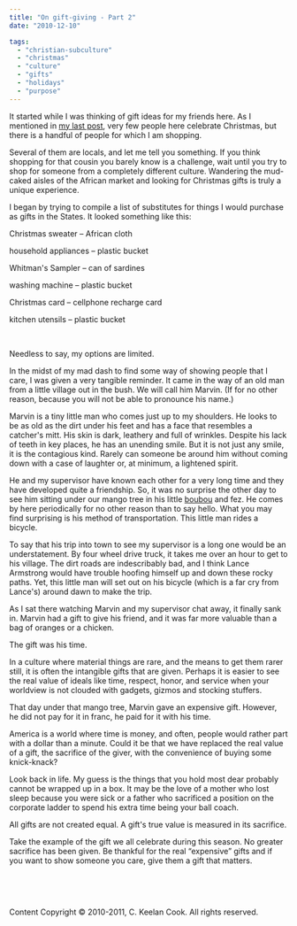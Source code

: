 ```yaml
---
title: "On gift-giving - Part 2"
date: "2010-12-10"

tags: 
  - "christian-subculture"
  - "christmas"
  - "culture"
  - "gifts"
  - "holidays"
  - "purpose"
---
```


It started while I was thinking of gift ideas for my friends here. As I mentioned in [my last post](http://blog.keelancook.com/2010/12/on-gift-giving-part-1/ "On gift-giving – Part 1"), very few people here celebrate Christmas, but there is a handful of people for which I am shopping.

Several of them are locals, and let me tell you something. If you think shopping for that cousin you barely know is a challenge, wait until you try to shop for someone from a completely different culture. Wandering the mud-caked aisles of the African market and looking for Christmas gifts is truly a unique experience.

I began by trying to compile a list of substitutes for things I would purchase as gifts in the States. It looked something like this:

Christmas sweater – African cloth

household appliances – plastic bucket

Whitman's Sampler – can of sardines

washing machine – plastic bucket

Christmas card – cellphone recharge card

kitchen utensils – plastic bucket

 

Needless to say, my options are limited.

In the midst of my mad dash to find some way of showing people that I care, I was given a very tangible reminder. It came in the way of an old man from a little village out in the bush. We will call him Marvin. (If for no other reason, because you will not be able to pronounce his name.)

Marvin is a tiny little man who comes just up to my shoulders. He looks to be as old as the dirt under his feet and has a face that resembles a catcher's mitt. His skin is dark, leathery and full of wrinkles. Despite his lack of teeth in key places, he has an unending smile. But it is not just any smile, it is the contagious kind. Rarely can someone be around him without coming down with a case of laughter or, at minimum, a lightened spirit.

He and my supervisor have known each other for a very long time and they have developed quite a friendship. So, it was no surprise the other day to see him sitting under our mango tree in his little [boubou](http://en.wikipedia.org/wiki/Boubou_(clothing)) and fez. He comes by here periodically for no other reason than to say hello. What you may find surprising is his method of transportation. This little man rides a bicycle.

To say that his trip into town to see my supervisor is a long one would be an understatement. By four wheel drive truck, it takes me over an hour to get to his village. The dirt roads are indescribably bad, and I think Lance Armstrong would have trouble hoofing himself up and down these rocky paths. Yet, this little man will set out on his bicycle (which is a far cry from Lance's) around dawn to make the trip.

As I sat there watching Marvin and my supervisor chat away, it finally sank in. Marvin had a gift to give his friend, and it was far more valuable than a bag of oranges or a chicken.

The gift was his time.

In a culture where material things are rare, and the means to get them rarer still, it is often the intangible gifts that are given. Perhaps it is easier to see the real value of ideals like time, respect, honor, and service when your worldview is not clouded with gadgets, gizmos and stocking stuffers.

That day under that mango tree, Marvin gave an expensive gift. However, he did not pay for it in franc, he paid for it with his time.

America is a world where time is money, and often, people would rather part with a dollar than a minute. Could it be that we have replaced the real value of a gift, the sacrifice of the giver, with the convenience of buying some knick-knack?

Look back in life. My guess is the things that you hold most dear probably cannot be wrapped up in a box. It may be the love of a mother who lost sleep because you were sick or a father who sacrificed a position on the corporate ladder to spend his extra time being your ball coach.

All gifts are not created equal. A gift's true value is measured in its sacrifice.

Take the example of the gift we all celebrate during this season. No greater sacrifice has been given. Be thankful for the real “expensive” gifts and if you want to show someone you care, give them a gift that matters.

 

 

Content Copyright © 2010-2011, C. Keelan Cook. All rights reserved.
